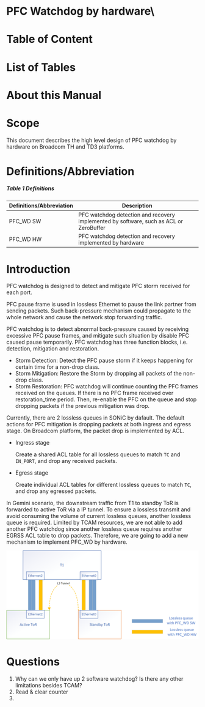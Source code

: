 # PFC Watchdog by hardware\
# Table of Content
# List of Tables
# About this Manual
# Scope
This document describes the high level design of PFC watchdog by hardware on Broadcom TH and TD3 platforms.
# Definitions/Abbreviation
##### Table 1  Definitions
|Definitions/Abbreviation|Description|
|----|----|
|PFC_WD SW|PFC watchdog detection and recovery implemented by software, such as ACL or ZeroBuffer|
|PFC_WD HW|PFC watchdog  detection and recovery implemented by hardware|

# Introduction
PFC watchdog is designed to detect and mitigate PFC storm received for each port.

PFC pause frame is used in lossless Ethernet to pause the link partner from sending packets. Such back-pressure mechanism could propagate to the whole network and cause the network stop forwarding traffic. 

PFC watchdog is to detect abnormal back-pressure caused by receiving excessive PFC pause frames, and mitigate such situation by disable PFC caused pause temporarily. PFC watchdog has three function blocks, i.e. detection, mitigation and restoration.
* Storm Detection: Detect the PFC pause storm if it keeps happening for certain time for a non-drop class.
* Storm Mitigation: Restore the Storm by dropping all packets of the non-drop class. 
* Storm Restoration: PFC watchdog will continue counting the PFC frames received on the queues. If there is no PFC frame received over restoration_time period. Then, re-enable the PFC on the queue and stop dropping packets if the previous mitigation was drop.

Currently, there are 2 lossless queues in SONiC by dafault. The default actions for PFC mitigation is dropping packets at both ingress and egress stage.
On Broadcom platform, the packet drop is implemented by ACL.
* Ingress stage

    Create a shared ACL table for all lossless queues to match `TC` and `IN_PORT`, and drop any received packets.
* Egress stage

    Create individual ACL tables for different lossless queues to match `TC`, and drop any egressed packets.

In Gemini scenario, the downstream traffic from T1 to standby ToR is forwarded to active ToR via a IP tunnel. To ensure a lossless transmit and avoid consuming the volume of current lossless queues, another lossless queue is required.
Limited by TCAM resources, we are not able to add another PFC watchdog since another lossless queue requires another EGRSS ACL table to drop packets. Therefore, we are going to add a new mechanism to implement PFC_WD by hardware.

![Lossless queues for Gemini](./pfc_1.png "Lossless queues between Active ToR and Standby Tor")


# Questions
1. Why can we only have up 2 software watchdog? Is there any other limitations besides TCAM?
2. Read & clear counter
3. 
